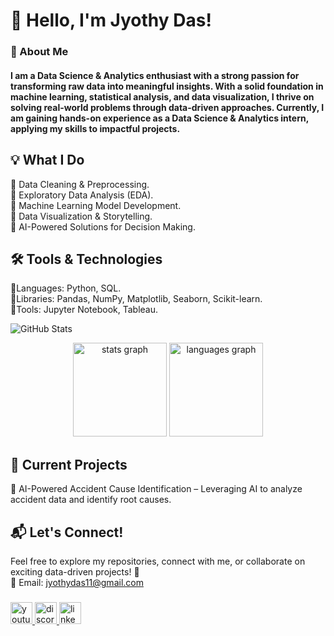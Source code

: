 # 👋 Hello, I'm Jyothy Das!
### 🚀 About Me
#### I am a Data Science & Analytics enthusiast with a strong passion for transforming raw data into meaningful insights. With a solid foundation in machine learning, statistical analysis, and data visualization, I thrive on solving real-world problems through data-driven approaches. Currently, I am gaining hands-on experience as a Data Science & Analytics intern, applying my skills to impactful projects.
## 💡 What I Do
🔹 Data Cleaning & Preprocessing. <br>
🔹 Exploratory Data Analysis (EDA). <br>
🔹 Machine Learning Model Development. <br>
🔹 Data Visualization & Storytelling. <br>
🔹 AI-Powered Solutions for Decision Making. <br>

<!--#################################################################################################################################################-->

<!--<br clear="both">-->

<!--<img src="https://raw.githubusercontent.com/maurodesouza/maurodesouza/output/snake.svg" alt="Snake animation" />-->

<!--################################################################################################################################################## -->

## 🛠️ Tools & Technologies
🔹Languages: Python, SQL. <br>
🔹Libraries: Pandas, NumPy, Matplotlib, Seaborn, Scikit-learn. <br>
🔹Tools: Jupyter Notebook, Tableau. <br>

<!--###################################################################################################################################################-->
![GitHub Stats](https://github-readme-stats.vercel.app/api?username=JYOTHY-DAS&theme=dracula&show_icons=true)

<div align="center">
  <img src="https://github-readme-stats.vercel.app/api?username=JYOTHY-DAS&hide_title=false&hide_rank=false&show_icons=true&include_all_commits=true&count_private=true&disable_animations=false&theme=dracula&locale=en&hide_border=false" height="150" alt="stats graph" />
  <img src="https://github-readme-stats.vercel.app/api/top-langs?username=JYOTHY-DAS&locale=en&hide_title=false&layout=compact&card_width=320&langs_count=5&theme=dracula&hide_border=false" height="150" alt="languages graph" />
</div>
<!--####################################################################################################################################################-->
<!--<div align="center">
  <img src="https://cdn.jsdelivr.net/gh/devicons/devicon/icons/html5/html5-original.svg" height="30" alt="html5 logo"  />
  <img width="12" />
  <img src="https://cdn.jsdelivr.net/gh/devicons/devicon/icons/css3/css3-original.svg" height="30" alt="css3 logo"  />
  <img width="12" />
  <img src="https://cdn.jsdelivr.net/gh/devicons/devicon/icons/python/python-original.svg" height="30" alt="python logo"  />
  <img width="12" />
</div>-->
<!--######################################################################################################################################################-->



## 📌 Current Projects
🔹 AI-Powered Accident Cause Identification – Leveraging AI to analyze accident data and identify root causes.

## 📬 Let's Connect!
Feel free to explore my repositories, connect with me, or collaborate on exciting data-driven projects! 🚀 <br>
📧 Email: jyothydas11@gmail.com <br>
###

<div align="left">
  <a href='https://www.youtube.com/channel/UCgENlzXjQefUGP3XWE13X0g'>
  <img src="https://img.shields.io/static/v1?message=Youtube&logo=youtube&label=&color=FF0000&logoColor=white&labelColor=&style=for-the-badge" height="35" alt="youtube logo"  />
  </a>

  <a href='https://discordapp.com/users/jyothy_81244'>
  <img src="https://img.shields.io/static/v1?message=Discord&logo=discord&label=&color=7289DA&logoColor=white&labelColor=&style=for-the-badge" height="35" alt="discord logo"  />
  </a>

  <a href='https://www.linkedin.com/in/jyothy-das/'>
  <img src="https://img.shields.io/static/v1?message=LinkedIn&logo=linkedin&label=&color=0077B5&logoColor=white&labelColor=&style=for-the-badge" height="35" alt="linkedin logo"  />
  </a>
</div>

